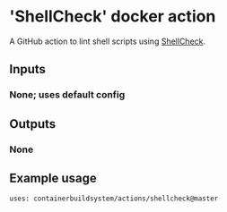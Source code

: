 # 'ShellCheck' docker action

A GitHub action to lint shell scripts using [ShellCheck][].

## Inputs

### None; uses default config

## Outputs

### None

## Example usage

`uses: containerbuildsystem/actions/shellcheck@master`

[ShellCheck]: https://github.com/koalaman/shellcheck
